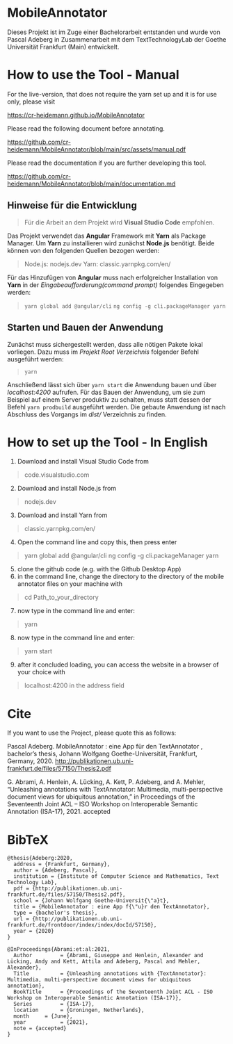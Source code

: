 # MobileAnnotator


Dieses Projekt ist im Zuge einer Bachelorarbeit entstanden und wurde von Pascal Adeberg in Zusammenarbeit mit dem TextTechnologyLab der Goethe Universität Frankfurt (Main) entwickelt.

# How to use the Tool - Manual

For the live-version, that does not require the yarn set up and it is for use only, please visit 

https://cr-heidemann.github.io/MobileAnnotator


Please read the following document before annotating.

https://github.com/cr-heidemann/MobileAnnotator/blob/main/src/assets/manual.pdf

Please read the documentation if you are further developing this tool.

https://github.com/cr-heidemann/MobileAnnotator/blob/main/documentation.md

## Hinweise für die Entwicklung

>Für die Arbeit an dem Projekt wird **Visual Studio Code** empfohlen.

Das Projekt verwendet das **Angular** Framework mit **Yarn** als Package Manager.
Um **Yarn** zu installieren wird zunächst **Node.js** benötigt. Beide können von den folgenden Quellen bezogen werden:

>Node.js: nodejs.dev
>Yarn: classic.yarnpkg.com/en/

Für das Hinzufügen von **Angular** muss nach erfolgreicher Installation von **Yarn** in der *Eingabeaufforderung(command prompt)* folgendes Eingegeben werden:

> `yarn global add @angular/cli`
> `ng config -g cli.packageManager yarn`

## Starten und Bauen der Anwendung

Zunächst muss sichergestellt werden, dass alle nötigen Pakete lokal vorliegen. Dazu muss im *Projekt Root Verzeichnis* folgender Befehl ausgeführt werden:

> `yarn`

Anschließend lässt sich über `yarn start` die Anwendung bauen und über *localhost:4200* aufrufen.
Für das Bauen der Anwendung, um sie zum Beispiel auf einem Server produktiv zu schalten, muss statt dessen der Befehl `yarn prodbuild` ausgeführt werden. Die gebaute Anwendung ist nach Abschluss des Vorgangs im *dist/* Verzeichnis zu finden.

# How to set up the Tool - In English

1) Download and install Visual Studio Code from 
> code.visualstudio.com
2) Download and install Node.js  from 
> nodejs.dev
3) Download and install Yarn from 
> classic.yarnpkg.com/en/
4) Open the command line and copy this, then press enter
> yarn global add @angular/cli ng config -g cli.packageManager yarn
5) clone the github code (e.g. with the Github Desktop App)
6) in the command line, change the directory to the directory of the mobile annotator files on your machine with
> cd Path_to_your_directory
7) now type in the command line and enter:
> yarn
8) now type in the command line and enter:
> yarn start
9) after it concluded loading, you can access the website in a browser of your choice with 
> localhost:4200 
in the address field





# Cite
If you want to use the Project, please quote this as follows:

Pascal Adeberg. MobileAnnotator : eine App für den TextAnnotator , bachelor’s thesis, Johann Wolfgang Goethe-Universität, Frankfurt, Germany, 2020. 
http://publikationen.ub.uni-frankfurt.de/files/57150/Thesis2.pdf

G. Abrami, A. Henlein, A. Lücking, A. Kett, P. Adeberg, and A. Mehler, “Unleashing annotations with TextAnnotator: Multimedia, multi-perspective document views for ubiquitous annotation,” in Proceedings of the Seventeenth Joint ACL – ISO Workshop on Interoperable Semantic Annotation (ISA-17), 2021. accepted

# BibTeX
```
@thesis{Adeberg:2020,
  address = {Frankfurt, Germany},
  author = {Adeberg, Pascal},
  institution = {Institute of Computer Science and Mathematics, Text Technology Lab},
  pdf = {http://publikationen.ub.uni-frankfurt.de/files/57150/Thesis2.pdf},
  school = {Johann Wolfgang Goethe-Universit{\"a}t},
  title = {MobileAnnotator : eine App f{\"u}r den TextAnnotator},
  type = {bachelor's thesis},
  url = {http://publikationen.ub.uni-frankfurt.de/frontdoor/index/index/docId/57150},
  year = {2020}
}

@InProceedings{Abrami:et:al:2021,
  Author         = {Abrami, Giuseppe and Henlein, Alexander and Lücking, Andy and Kett, Attila and Adeberg, Pascal and Mehler, Alexander},
  Title          = {Unleashing annotations with {TextAnnotator}: Multimedia, multi-perspective document views for ubiquitous annotation},
  BookTitle      = {Proceedings of the Seventeenth Joint ACL - ISO Workshop on Interoperable Semantic Annotation (ISA-17)},
  Series         = {ISA-17},
  location       = {Groningen, Netherlands},
  month     = {June},
  year           = {2021},
  note = {accepted}
}



```
